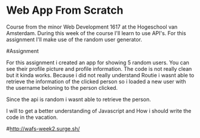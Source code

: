# Web App From Scratch
Course from the minor Web Development 1617 at the Hogeschool van Amsterdam. During this week of the course I'll learn to use API's. For this assignment I'll make use of the random user generator.
 
 
#Assignment

For this assignment i created an app for showing 5 random users. You can see their profile picture and profile information. The code is not really clean but it kinda works. Because i did not really understand Routie i wasnt able to retrieve the information of the clicked person so i loaded a new user with the username beloning to the person clicked.

Since the api is random i wasnt able to retrieve the person.

I will to get a better understanding of Javascript and How i should write the code in the vacation.

#http://wafs-week2.surge.sh/